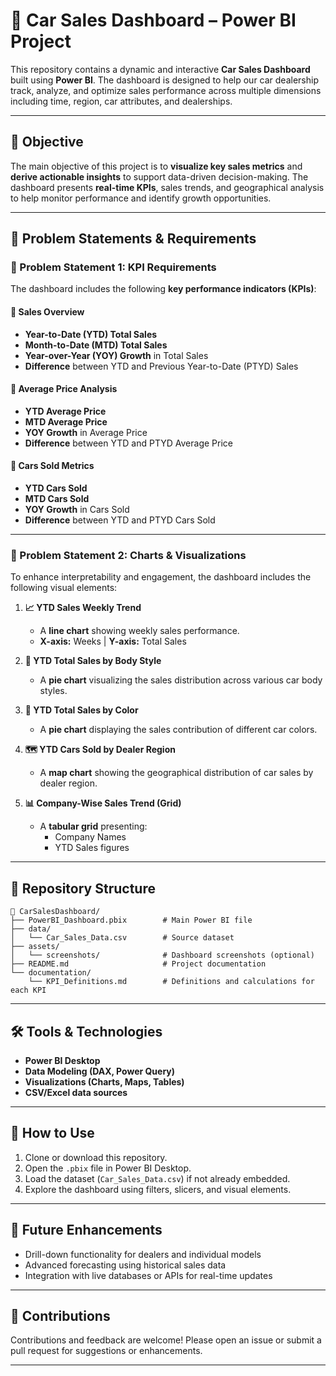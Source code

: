 # 🚗 Car Sales Dashboard – Power BI Project

This repository contains a dynamic and interactive **Car Sales Dashboard** built using **Power BI**. The dashboard is designed to help our car dealership track, analyze, and optimize sales performance across multiple dimensions including time, region, car attributes, and dealerships.

---

## 🎯 Objective

The main objective of this project is to **visualize key sales metrics** and **derive actionable insights** to support data-driven decision-making. The dashboard presents **real-time KPIs**, sales trends, and geographical analysis to help monitor performance and identify growth opportunities.

---

## 🧩 Problem Statements & Requirements

### 📌 Problem Statement 1: KPI Requirements

The dashboard includes the following **key performance indicators (KPIs)**:

#### 🔹 Sales Overview
- **Year-to-Date (YTD) Total Sales**
- **Month-to-Date (MTD) Total Sales**
- **Year-over-Year (YOY) Growth** in Total Sales
- **Difference** between YTD and Previous Year-to-Date (PTYD) Sales

#### 🔹 Average Price Analysis
- **YTD Average Price**
- **MTD Average Price**
- **YOY Growth** in Average Price
- **Difference** between YTD and PTYD Average Price

#### 🔹 Cars Sold Metrics
- **YTD Cars Sold**
- **MTD Cars Sold**
- **YOY Growth** in Cars Sold
- **Difference** between YTD and PTYD Cars Sold

---

### 📌 Problem Statement 2: Charts & Visualizations

To enhance interpretability and engagement, the dashboard includes the following visual elements:

1. **📈 YTD Sales Weekly Trend**
   - A **line chart** showing weekly sales performance.
   - **X-axis:** Weeks | **Y-axis:** Total Sales

2. **🥧 YTD Total Sales by Body Style**
   - A **pie chart** visualizing the sales distribution across various car body styles.

3. **🎨 YTD Total Sales by Color**
   - A **pie chart** displaying the sales contribution of different car colors.

4. **🗺 YTD Cars Sold by Dealer Region**
   - A **map chart** showing the geographical distribution of car sales by dealer region.

5. **📊 Company-Wise Sales Trend (Grid)**
   - A **tabular grid** presenting:
     - Company Names
     - YTD Sales figures

---

## 📁 Repository Structure

```
🚗 CarSalesDashboard/
├── PowerBI_Dashboard.pbix        # Main Power BI file
├── data/
│   └── Car_Sales_Data.csv        # Source dataset
├── assets/
│   └── screenshots/              # Dashboard screenshots (optional)
├── README.md                     # Project documentation
└── documentation/
    └── KPI_Definitions.md        # Definitions and calculations for each KPI
```

---

## 🛠 Tools & Technologies

- **Power BI Desktop**
- **Data Modeling (DAX, Power Query)**
- **Visualizations (Charts, Maps, Tables)**
- **CSV/Excel data sources**

---

## 🚀 How to Use

1. Clone or download this repository.
2. Open the `.pbix` file in Power BI Desktop.
3. Load the dataset (`Car_Sales_Data.csv`) if not already embedded.
4. Explore the dashboard using filters, slicers, and visual elements.

---

## 📌 Future Enhancements

- Drill-down functionality for dealers and individual models
- Advanced forecasting using historical sales data
- Integration with live databases or APIs for real-time updates

---

## 🙌 Contributions

Contributions and feedback are welcome! Please open an issue or submit a pull request for suggestions or enhancements.

---
